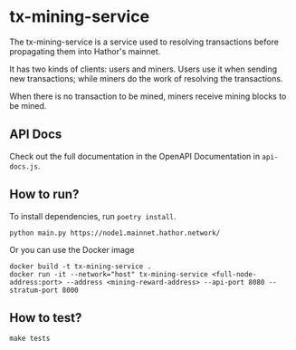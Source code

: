 # tx-mining-service

The tx-mining-service is a service used to resolving transactions before propagating them into Hathor's mainnet.

It has two kinds of clients: users and miners. Users use it when sending new transactions; while miners do the work of resolving the transactions.

When there is no transaction to be mined, miners receive mining blocks to be mined.


## API Docs

Check out the full documentation in the OpenAPI Documentation in `api-docs.js`.


## How to run?

To install dependencies, run `poetry install`.

    python main.py https://node1.mainnet.hathor.network/

Or you can use the Docker image

    docker build -t tx-mining-service .
    docker run -it --network="host" tx-mining-service <full-node-address:port> --address <mining-reward-address> --api-port 8080 --stratum-port 8000


## How to test?

    make tests
